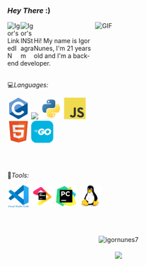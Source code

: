### <b><i>Hey There</i></b> :)
<img align="right" alt="GIF" src="https://github.com/abhisheknaiidu/abhisheknaiidu/blob/master/code.gif?raw=true" width="305" height="225" />
<a href="https://www.linkedin.com/in/igor-nunes-88b267234/">
  <img align="left" alt="Igor's LinkedIN" width="30px" src="https://github.com/dmhendricks/signature-social-icons/blob/master/icons/round-flat-filled/35px/linkedin.png" />
</a>

<a href="https://www.instagram.com/nunesigor__">
  <img align="left" alt="Igor's INStagram" width="30px" src="https://github.com/dmhendricks/signature-social-icons/blob/master/icons/round-flat-filled/45px/instagram.png" />
</a>

<br></br>
Hi! My name is Igor Nunes, I'm 21 years old and I'm a back-end developer.
<br></br>


<div>
<p>💻<i>Languages: </i></p>
<code><img height="50" src="https://raw.githubusercontent.com/devicons/devicon/master/icons/c/c-original.svg"></code>
<code><img height="50" src="https://upload.wikimedia.org/wikipedia/commons/thumb/1/18/ISO_C%2B%2B_Logo.svg/306px-ISO_C%2B%2B_Logo.svg.png"></code>  
<code><img height="50" src="https://raw.githubusercontent.com/devicons/devicon/master/icons/python/python-original.svg"></code>
<code><img height="50" src="https://raw.githubusercontent.com/devicons/devicon/master/icons/javascript/javascript-original.svg"></code>
<code><img height="50" src="https://raw.githubusercontent.com/devicons/devicon/master/icons/html5/html5-original.svg"></code>
<code><img height="50" src="https://raw.githubusercontent.com/tandpfun/skill-icons/main/icons/GoLang.svg"></code>

</div>

<br></br>

<div>
<p>🔨<i>Tools: </i></p>
<code><img height="50" src="https://raw.githubusercontent.com/devicons/devicon/master/icons/vscode/vscode-original-wordmark.svg"></code>
<code><img height="50" src="https://raw.githubusercontent.com/devicons/devicon/master/icons/jetbrains/jetbrains-original.svg"></code>
<code><img height="50" src="https://raw.githubusercontent.com/devicons/devicon/master/icons/pycharm/pycharm-original.svg"></code>
<code><img height="50" src="https://raw.githubusercontent.com/devicons/devicon/master/icons/linux/linux-original.svg"></code>
  
</div>

<br></br>

<div>
<p align="center"><img src="https://github-readme-stats.vercel.app/api?username=igornunes7&show_icons=true&theme=midnight-purple" alt="igornunes7" />
<br></br>
<a href="https://github.com/igornunes7/github-readme-stats"><img align="center" src="https://github-readme-stats.vercel.app/api/top-langs/?username=igornunes7&layout=compact&theme=midnight-purple&hide_border=true"/></a>
</div>

##
